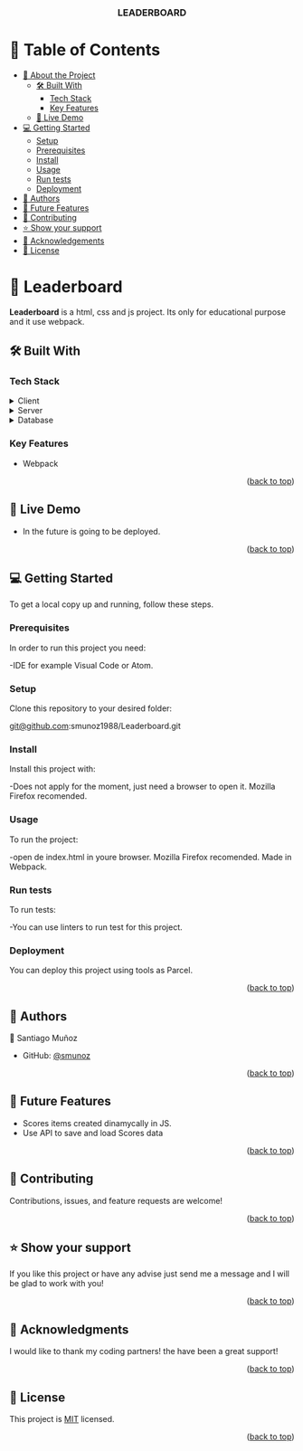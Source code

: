 <a name="readme-top"></a>

<div align="center">

  <h3><b>LEADERBOARD</b></h3>

</div>

# 📗 Table of Contents

- [📖 About the Project](#about-project)
  - [🛠 Built With](#built-with)
    - [Tech Stack](#tech-stack)
    - [Key Features](#key-features)
  - [🚀 Live Demo](#live-demo)
- [💻 Getting Started](#getting-started)
  - [Setup](#setup)
  - [Prerequisites](#prerequisites)
  - [Install](#install)
  - [Usage](#usage)
  - [Run tests](#run-tests)
  - [Deployment](#triangular_flag_on_post-deployment)
- [👥 Authors](#authors)
- [🔭 Future Features](#future-features)
- [🤝 Contributing](#contributing)
- [⭐️ Show your support](#support)
- [🙏 Acknowledgements](#acknowledgements)
- [📝 License](#license)


# 📖 Leaderboard <a name="about-project"></a>

**Leaderboard** is a html, css and js project. Its only for educational purpose and it use webpack.

## 🛠 Built With <a name="built-with"></a>

### Tech Stack <a name="tech-stack"></a>

<details>
  <summary>Client</summary>
  <ul>
    <li>html</li>
    <li>css</li>
    <li>js</li>
    <li>Webpack</li>
  </ul>
</details>

<details>
  <summary>Server</summary>
  <ul>
    <li>live server from webpack</a></li>
    <li>use npm start to run the server</a></li>
  </ul>
</details>

<details>
<summary>Database</summary>
  <ul>
    <li>Not aplies</a></li>
  </ul>
</details>

### Key Features <a name="key-features"></a>

- Webpack

<p align="right">(<a href="#readme-top">back to top</a>)</p>

## 🚀 Live Demo <a name="live-demo"></a>

- In the future is going to be deployed. 

<p align="right">(<a href="#readme-top">back to top</a>)</p>

## 💻 Getting Started <a name="getting-started"></a>

To get a local copy up and running, follow these steps.

### Prerequisites

In order to run this project you need:

-IDE for example Visual Code or Atom. 

### Setup

Clone this repository to your desired folder:

git@github.com:smunoz1988/Leaderboard.git

### Install

Install this project with:

-Does not apply for the moment, just need a browser to open it. Mozilla Firefox recomended.

### Usage

To run the project:

-open de index.html in youre browser. Mozilla Firefox recomended. Made in Webpack.

### Run tests

To run tests:

-You can use linters to run test for this project. 

### Deployment

You can deploy this project using tools as Parcel. 

<p align="right">(<a href="#readme-top">back to top</a>)</p>

## 👥 Authors <a name="authors"></a>

👤 Santiago Muñoz

- GitHub: [@smunoz](https://github.com/smunoz)


<p align="right">(<a href="#readme-top">back to top</a>)</p>

## 🔭 Future Features <a name="future-features"></a>

- Scores items created dinamycally in JS.
- Use API to save and load Scores data 

<p align="right">(<a href="#readme-top">back to top</a>)</p>

## 🤝 Contributing <a name="contributing"></a>

Contributions, issues, and feature requests are welcome!

<p align="right">(<a href="#readme-top">back to top</a>)</p>

## ⭐️ Show your support <a name="support"></a>

If you like this project or have any advise just send me a message and I will be glad to work with you!

<p align="right">(<a href="#readme-top">back to top</a>)</p>

## 🙏 Acknowledgments <a name="acknowledgements"></a>

I would like to thank my coding partners! the have been a great support! 

<p align="right">(<a href="#readme-top">back to top</a>)</p>

## 📝 License <a name="license"></a>

This project is [MIT](https://github.com/Abdelaziz-Ali/Awesome-books/blob/main/LICENSE) licensed.

<p align="right">(<a href="#readme-top">back to top</a>)</p>